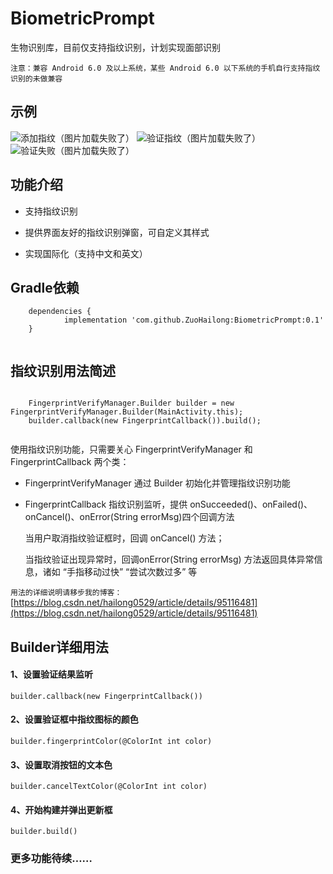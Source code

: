 # BiometricPrompt

生物识别库，目前仅支持指纹识别，计划实现面部识别

` 注意：兼容 Android 6.0 及以上系统，某些 Android 6.0 以下系统的手机自行支持指纹识别的未做兼容 `

## 示例

![添加指纹（图片加载失败了）](https://raw.githubusercontent.com/ZuoHailong/BiometricPrompt/master/example/file/add.png)
![验证指纹（图片加载失败了）](https://raw.githubusercontent.com/ZuoHailong/BiometricPrompt/master/example/file/verify.png)
![验证失败（图片加载失败了）](https://raw.githubusercontent.com/ZuoHailong/BiometricPrompt/master/example/file/fail.png)

## 功能介绍

- 支持指纹识别

- 提供界面友好的指纹识别弹窗，可自定义其样式

- 实现国际化（支持中文和英文）

## Gradle依赖

```
    dependencies {
            implementation 'com.github.ZuoHailong:BiometricPrompt:0.1'
	}
	
```
## 指纹识别用法简述
```

    FingerprintVerifyManager.Builder builder = new FingerprintVerifyManager.Builder(MainActivity.this);
    builder.callback(new FingerprintCallback()).build();
    
```
使用指纹识别功能，只需要关心 FingerprintVerifyManager 和 FingerprintCallback 两个类：

- FingerprintVerifyManager 通过 Builder 初始化并管理指纹识别功能

- FingerprintCallback 指纹识别监听，提供 onSucceeded()、onFailed()、onCancel()、onError(String errorMsg)四个回调方法

    当用户取消指纹验证框时，回调 onCancel() 方法；
    
    当指纹验证出现异常时，回调onError(String errorMsg) 方法返回具体异常信息，诸如 “手指移动过快” “尝试次数过多” 等

` 用法的详细说明请移步我的博客： `[https://blog.csdn.net/hailong0529/article/details/95116481](https://blog.csdn.net/hailong0529/article/details/95116481)
    
## Builder详细用法

#### 1、设置验证结果监听
```
builder.callback(new FingerprintCallback())
```
#### 2、设置验证框中指纹图标的颜色
```
builder.fingerprintColor(@ColorInt int color)
```
#### 3、设置取消按钮的文本色
```
builder.cancelTextColor(@ColorInt int color)
```
#### 4、开始构建并弹出更新框
```
builder.build()
```

### 更多功能待续……


